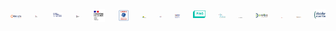 <div class="columns is-multiline is-6 is-vcentered is-centered">
  <div class="column is-3 has-text-centered">
    <a class=""
      href="https://www.opendatafrance.net/"
      target="_blank">
      <img
        src="https://raw.githubusercontent.com/multi-coop/multi-site-contents/add-clients-logos/images/clients/odf-logo.svg"
        alt="OPEN DATA FRANCE"
      />
    </a>
  </div>
  <div class="column is-3 has-text-centered">
    <a class=""
      href="https://www.numerique.gouv.fr/dinum/"
      target="_blank">
      <img
        src="https://raw.githubusercontent.com/multi-coop/multi-site-contents/add-clients-logos/images/clients/dinum-logo.png"
        alt="DINUM"
      />
    </a>
  </div>
  <div class="column is-3 has-text-centered">
    <a class=""
      href="https://agence-cohesion-territoires.gouv.fr/"
      target="_blank">
      <img
        src="https://raw.githubusercontent.com/multi-coop/multi-site-contents/add-clients-logos/images/clients/anct-logo.png"
        alt="ANCT"
      />
    </a>
  </div>
  <div class="column is-3 has-text-centered">
    <a class=""
      href="https://www.ecologie.gouv.fr/"
      target="_blank">
      <img
        src="https://raw.githubusercontent.com/multi-coop/multi-site-contents/add-clients-logos/images/clients/mte-logo.png"
        alt="MINISTERE DE LA TRANSITION ECOLOGIQUE"
      />
    </a>
  </div>
  <div class="column is-3 has-text-centered">
    <a class=""
      href="https://mer.gouv.fr/"
      target="_blank">
      <img
        src="https://raw.githubusercontent.com/multi-coop/multi-site-contents/add-clients-logos/images/clients/min-mer-logo.png"
        alt="MINISTERE DE LA MER"
      />
    </a>
  </div>
  <div class="column is-3 has-text-centered">
    <a class=""
      href="https://www.ademe.fr"
      target="_blank">
      <img
        src="https://raw.githubusercontent.com/multi-coop/multi-site-contents/add-clients-logos/images/clients/ademe-logo.png"
        alt="ADEME"
      />
    </a>
  </div>
  <div class="column is-3 has-text-centered">
    <a class=""
      href="https://lafabriquedesmobilites.fr/"
      target="_blank">
      <img
        src="https://raw.githubusercontent.com/multi-coop/multi-site-contents/add-clients-logos/images/clients/fabmob-logo.png"
        alt="FABMOB"
      />
    </a>
  </div>
  <div class="column is-3 has-text-centered">
    <a class=""
      href="https://lamednum.coop/"
      target="_blank">
      <img
        src="https://raw.githubusercontent.com/multi-coop/multi-site-contents/add-clients-logos/images/clients/mednum-logo.jpg"
        alt="MEDNUM"
      />
    </a>
  </div>
  <div class="column is-3 has-text-centered">
    <a class=""
      href="https://www.mednum-bfc.fr/"
      target="_blank">
      <img
        src="https://raw.githubusercontent.com/multi-coop/multi-site-contents/add-clients-logos/images/clients/mednum-bfc-logo.png"
        alt="MEDNUM BFC"
      />
    </a>
  </div>
  <div class="column is-3 has-text-centered">
    <a class=""
      href="https://www.pingbase.net/"
      target="_blank">
      <img
        src="https://raw.githubusercontent.com/multi-coop/multi-site-contents/add-clients-logos/images/clients/ping-logo.png"
        alt="PING"
      />
    </a>
  </div>
  <div class="column is-3 has-text-centered">
    <a class=""
      href="https://conumm.fr/"
      target="_blank">
      <img
        src="https://raw.githubusercontent.com/multi-coop/multi-site-contents/add-clients-logos/images/clients/conumm-logo.png"
        alt="CONUMM"
      />
    </a>
  </div>
  <div class="column is-3 has-text-centered">
    <a class=""
      href="https://rhinocc.fr/"
      target="_blank">
      <img
        src="https://raw.githubusercontent.com/multi-coop/multi-site-contents/add-clients-logos/images/clients/rhinocc-logo.jpg"
        alt="RHINOCC"
      />
    </a>
  </div>
  <div class="column is-3 has-text-centered">
    <a class=""
      href="https://www.doubs.fr"
      target="_blank">
      <img
        src="https://raw.githubusercontent.com/multi-coop/multi-site-contents/add-clients-logos/images/clients/dept-doubs-logo.jpg"
        alt="DEPARTEMENT DU DOUBS"
      />
    </a>
  </div>
  <div class="column is-3 has-text-centered">
    <a class=""
      href="https://www.epa-senart.fr/"
      target="_blank">
      <img
        src="https://raw.githubusercontent.com/multi-coop/multi-site-contents/add-clients-logos/images/clients/epa-senart-logo.png"
        alt="EPA SENART"
      />
    </a>
  </div>
  <div class="column is-3 has-text-centered">
    <a class=""
      href="https://carto.francilin.fr/"
      target="_blank">
      <img
        src="https://raw.githubusercontent.com/multi-coop/multi-site-contents/add-clients-logos/images/clients/francilin-logo.jpg"
        alt="FRANCILIN"
      />
    </a>
  </div>
  <div class="column is-3 has-text-centered">
    <a class=""
      href="https://www.deciderensemble.com"
      target="_blank">
      <img
        src="https://raw.githubusercontent.com/multi-coop/multi-site-contents/add-clients-logos/images/clients/decider-ensemble-logo.jpg"
        alt="DECIDER ENSEMBLE"
      />
    </a>
  </div>
</div>
 